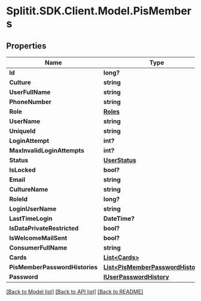 # Splitit.SDK.Client.Model.PisMembers
## Properties

Name | Type | Description | Notes
------------ | ------------- | ------------- | -------------
**Id** | **long?** |  | 
**Culture** | **string** |  | [optional] 
**UserFullName** | **string** |  | [optional] 
**PhoneNumber** | **string** |  | [optional] 
**Role** | [**Roles**](Roles.md) |  | [optional] 
**UserName** | **string** |  | [optional] 
**UniqueId** | **string** |  | [optional] 
**LoginAttempt** | **int?** |  | 
**MaxInvalidLoginAttempts** | **int?** |  | 
**Status** | [**UserStatus**](UserStatus.md) |  | 
**IsLocked** | **bool?** |  | 
**Email** | **string** |  | [optional] 
**CultureName** | **string** |  | [optional] 
**RoleId** | **long?** |  | 
**LoginUserName** | **string** |  | [optional] 
**LastTimeLogin** | **DateTime?** |  | 
**IsDataPrivateRestricted** | **bool?** |  | 
**IsWelcomeMailSent** | **bool?** |  | 
**ConsumerFullName** | **string** |  | [optional] 
**Cards** | [**List&lt;Cards&gt;**](Cards.md) |  | [optional] 
**PisMemberPasswordHistories** | [**List&lt;PisMemberPasswordHistories&gt;**](PisMemberPasswordHistories.md) |  | [optional] 
**Password** | [**IUserPasswordHistory**](IUserPasswordHistory.md) |  | [optional] 

[[Back to Model list]](../README.md#documentation-for-models) [[Back to API list]](../README.md#documentation-for-api-endpoints) [[Back to README]](../README.md)

